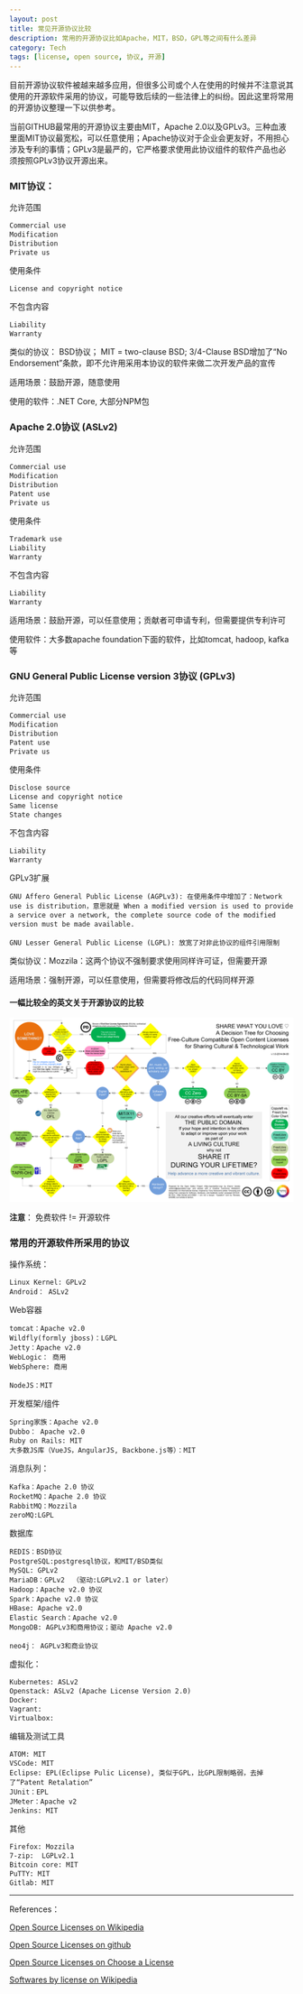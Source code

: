 ```yaml
---
layout: post
title: 常见开源协议比较
description: 常用的开源协议比如Apache，MIT，BSD，GPL等之间有什么差异
category: Tech
tags: [license, open source, 协议, 开源]
---
```


目前开源协议软件被越来越多应用，但很多公司或个人在使用的时候并不注意说其使用的开源软件采用的协议，可能导致后续的一些法律上的纠纷。因此这里将常用的开源协议整理一下以供参考。

当前GITHUB最常用的开源协议主要由MIT，Apache 2.0以及GPLv3。三种血液里面MIT协议最宽松，可以任意使用；Apache协议对于企业会更友好，不用担心涉及专利的事情；GPLv3是最严的，它严格要求使用此协议组件的软件产品也必须按照GPLv3协议开源出来。


### MIT协议：

允许范围

    Commercial use
    Modification
    Distribution
    Private us

使用条件

    License and copyright notice

不包含内容
    
    Liability
    Warranty

类似的协议： BSD协议； MIT = two-clause BSD; 3/4-Clause BSD增加了“No Endorsement”条款，即不允许用采用本协议的软件来做二次开发产品的宣传

适用场景：鼓励开源，随意使用

使用的软件：.NET Core, 大部分NPM包

### Apache 2.0协议 (ASLv2)

允许范围

    Commercial use
    Modification
    Distribution
    Patent use
    Private us

使用条件
    
    Trademark use
    Liability
    Warranty

不包含内容
    
    Liability
    Warranty

适用场景：鼓励开源，可以任意使用；贡献者可申请专利，但需要提供专利许可

使用软件：大多数apache foundation下面的软件，比如tomcat, hadoop, kafka等

### GNU General Public License version 3协议 (GPLv3)

允许范围

    Commercial use
    Modification
    Distribution
    Patent use
    Private us

使用条件
    
    Disclose source
    License and copyright notice
    Same license
    State changes

不包含内容
    
    Liability
    Warranty


GPLv3扩展

    GNU Affero General Public License (AGPLv3): 在使用条件中增加了：Network use is distribution，意思就是 When a modified version is used to provide a service over a network, the complete source code of the modified version must be made available.

    GNU Lesser General Public License (LGPL): 放宽了对非此协议的组件引用限制


类似协议：Mozzila：这两个协议不强制要求使用同样许可证，但需要开源

适用场景：强制开源，可以任意使用，但需要将修改后的代码同样开源


#### 一幅比较全的英文关于开源协议的比较

![](/images/Licensing-Creative-Works-for-Advancing-A-Creative-Culture-1.0.png)


**注意**： 免费软件 != 开源软件

### 常用的开源软件所采用的协议

操作系统：
    
    Linux Kernel: GPLv2
    Android： ASLv2

Web容器
    
    tomcat：Apache v2.0
    Wildfly(formly jboss)：LGPL
    Jetty：Apache v2.0
    WebLogic： 商用
    WebSphere: 商用

    NodeJS：MIT
    

开发框架/组件

    Spring家族：Apache v2.0
    Dubbo： Apache v2.0
    Ruby on Rails: MIT
    大多数JS库（VueJS，AngularJS, Backbone.js等）：MIT

消息队列： 

    Kafka：Apache 2.0 协议
    RocketMQ：Apache 2.0 协议
    RabbitMQ：Mozzila
    zeroMQ:LGPL

数据库

    REDIS：BSD协议
    PostgreSQL:postgresql协议，和MIT/BSD类似
    MySQL: GPLv2
    MariaDB：GPLv2  （驱动:LGPLv2.1 or later）
    Hadoop：Apache v2.0 协议
    Spark：Apache v2.0 协议
    HBase: Apache v2.0
    Elastic Search：Apache v2.0
    MongoDB: AGPLv3和商用协议；驱动 Apache v2.0

    neo4j： AGPLv3和商业协议

虚拟化：

    Kubernetes: ASLv2
    Openstack: ASLv2 (Apache License Version 2.0)
    Docker:
    Vagrant:
    Virtualbox:

编辑及测试工具

    ATOM: MIT
    VSCode: MIT
    Eclipse: EPL(Eclipse Pulic License), 类似于GPL，比GPL限制略弱，去掉了“Patent Retalation”
    JUnit：EPL
    JMeter：Apache v2
    Jenkins: MIT

其他

    Firefox: Mozzila
    7-zip:  LGPLv2.1
    Bitcoin core: MIT
    PuTTY: MIT
    Gitlab: MIT

-------

References：

[Open Source Licenses on Wikipedia](https://en.wikipedia.org/wiki/Comparison_of_free_and_open-source_software_licenses)

[Open Source Licenses on github](https://opensource.guide/legal/)

[Open Source Licenses on Choose a License](https://choosealicense.com/licenses/)

[Softwares by license on Wikipedia](https://en.wikipedia.org/wiki/Category:Free_software_by_license)
